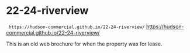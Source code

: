 # 22-24-riverview
`` https://hudson-commercial.github.io/22-24-riverview/``
 https://hudson-commercial.github.io/22-24-riverview/

 This is an old web brochure for when the property was for lease.
